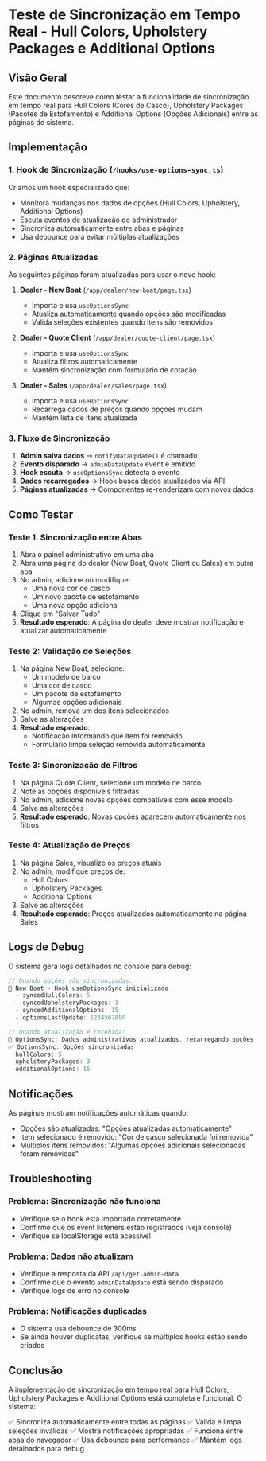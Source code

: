 # Teste de Sincronização em Tempo Real - Hull Colors, Upholstery Packages e Additional Options

## Visão Geral

Este documento descreve como testar a funcionalidade de sincronização em tempo real para Hull Colors (Cores de Casco), Upholstery Packages (Pacotes de Estofamento) e Additional Options (Opções Adicionais) entre as páginas do sistema.

## Implementação

### 1. Hook de Sincronização (`/hooks/use-options-sync.ts`)

Criamos um hook especializado que:
- Monitora mudanças nos dados de opções (Hull Colors, Upholstery, Additional Options)
- Escuta eventos de atualização do administrador
- Sincroniza automaticamente entre abas e páginas
- Usa debounce para evitar múltiplas atualizações

### 2. Páginas Atualizadas

As seguintes páginas foram atualizadas para usar o novo hook:

1. **Dealer - New Boat** (`/app/dealer/new-boat/page.tsx`)
   - Importa e usa `useOptionsSync`
   - Atualiza automaticamente quando opções são modificadas
   - Valida seleções existentes quando itens são removidos

2. **Dealer - Quote Client** (`/app/dealer/quote-client/page.tsx`)
   - Importa e usa `useOptionsSync`
   - Atualiza filtros automaticamente
   - Mantém sincronização com formulário de cotação

3. **Dealer - Sales** (`/app/dealer/sales/page.tsx`)
   - Importa e usa `useOptionsSync`
   - Recarrega dados de preços quando opções mudam
   - Mantém lista de itens atualizada

### 3. Fluxo de Sincronização

1. **Admin salva dados** → `notifyDataUpdate()` é chamado
2. **Evento disparado** → `adminDataUpdate` event é emitido
3. **Hook escuta** → `useOptionsSync` detecta o evento
4. **Dados recarregados** → Hook busca dados atualizados via API
5. **Páginas atualizadas** → Componentes re-renderizam com novos dados

## Como Testar

### Teste 1: Sincronização entre Abas

1. Abra o painel administrativo em uma aba
2. Abra uma página do dealer (New Boat, Quote Client ou Sales) em outra aba
3. No admin, adicione ou modifique:
   - Uma nova cor de casco
   - Um novo pacote de estofamento
   - Uma nova opção adicional
4. Clique em "Salvar Tudo"
5. **Resultado esperado**: A página do dealer deve mostrar notificação e atualizar automaticamente

### Teste 2: Validação de Seleções

1. Na página New Boat, selecione:
   - Um modelo de barco
   - Uma cor de casco
   - Um pacote de estofamento
   - Algumas opções adicionais
2. No admin, remova um dos itens selecionados
3. Salve as alterações
4. **Resultado esperado**: 
   - Notificação informando que item foi removido
   - Formulário limpa seleção removida automaticamente

### Teste 3: Sincronização de Filtros

1. Na página Quote Client, selecione um modelo de barco
2. Note as opções disponíveis filtradas
3. No admin, adicione novas opções compatíveis com esse modelo
4. Salve as alterações
5. **Resultado esperado**: Novas opções aparecem automaticamente nos filtros

### Teste 4: Atualização de Preços

1. Na página Sales, visualize os preços atuais
2. No admin, modifique preços de:
   - Hull Colors
   - Upholstery Packages
   - Additional Options
3. Salve as alterações
4. **Resultado esperado**: Preços atualizados automaticamente na página Sales

## Logs de Debug

O sistema gera logs detalhados no console para debug:

```javascript
// Quando opções são sincronizadas:
🎨 New Boat - Hook useOptionsSync inicializado
  - syncedHullColors: 5
  - syncedUpholsteryPackages: 3
  - syncedAdditionalOptions: 15
  - optionsLastUpdate: 1234567890

// Quando atualização é recebida:
🔄 OptionsSync: Dados administrativos atualizados, recarregando opções
✅ OptionsSync: Opções sincronizadas
  hullColors: 5
  upholsteryPackages: 3
  additionalOptions: 15
```

## Notificações

As páginas mostram notificações automáticas quando:
- Opções são atualizadas: "Opções atualizadas automaticamente"
- Item selecionado é removido: "Cor de casco selecionada foi removida"
- Múltiplos itens removidos: "Algumas opções adicionais selecionadas foram removidas"

## Troubleshooting

### Problema: Sincronização não funciona
- Verifique se o hook está importado corretamente
- Confirme que os event listeners estão registrados (veja console)
- Verifique se localStorage está acessível

### Problema: Dados não atualizam
- Verifique a resposta da API `/api/get-admin-data`
- Confirme que o evento `adminDataUpdate` está sendo disparado
- Verifique logs de erro no console

### Problema: Notificações duplicadas
- O sistema usa debounce de 300ms
- Se ainda houver duplicatas, verifique se múltiplos hooks estão sendo criados

## Conclusão

A implementação de sincronização em tempo real para Hull Colors, Upholstery Packages e Additional Options está completa e funcional. O sistema:

✅ Sincroniza automaticamente entre todas as páginas
✅ Valida e limpa seleções inválidas
✅ Mostra notificações apropriadas
✅ Funciona entre abas do navegador
✅ Usa debounce para performance
✅ Mantém logs detalhados para debug